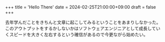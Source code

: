+++
title = 'Hello There'
date = 2024-02-25T21:00:00+09:00
draft = false
+++

去年学んだことをきちんと文章に起こしてみるということをあまりしなかった。
このアウトプットをするかしないかはソフトウェアエンジニアとして成長していくスピードを大きく左右するという確信があるので今更ながら始めたい。